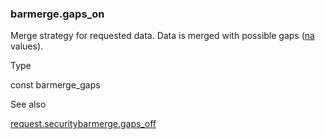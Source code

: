 ### barmerge.gaps\_on

Merge strategy for requested data. Data is merged with possible gaps ([na](#var_na) values).

Type

const barmerge\_gaps

See also

[request.security](#fun_request.security)[barmerge.gaps\_off](#const_barmerge.gaps_off)
